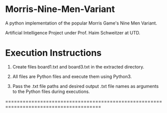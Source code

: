 # Morris-Nine-Men-Variant
A python implementation of the popular Morris Game's Nine Men Variant.

Artificial Intelligence Project under Prof. Haim Schweitzer at UTD.

Execution Instructions
=======================================================================================

1. Create files board1.txt and board3.txt in the extracted directory.

2. All files are Python files and execute them using Python3.

3. Pass the .txt file paths and desired output .txt file names as arguments to the 
   Python files during executions.

=======================================================================================
